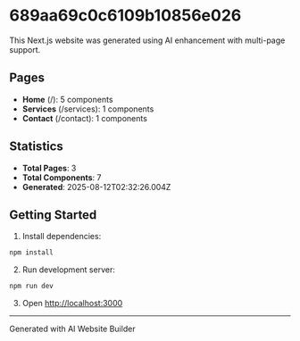 # 689aa69c0c6109b10856e026

This Next.js website was generated using AI enhancement with multi-page support.

## Pages

- **Home** (/): 5 components
- **Services** (/services): 1 components
- **Contact** (/contact): 1 components

## Statistics

- **Total Pages**: 3
- **Total Components**: 7
- **Generated**: 2025-08-12T02:32:26.004Z

## Getting Started

1. Install dependencies:
```bash
npm install
```

2. Run development server:
```bash
npm run dev
```

3. Open [http://localhost:3000](http://localhost:3000)

---
Generated with AI Website Builder
